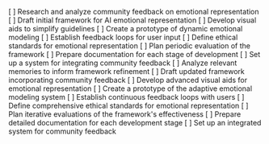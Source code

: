 [ ] Research and analyze community feedback on emotional representation
[ ] Draft initial framework for AI emotional representation
[ ] Develop visual aids to simplify guidelines
[ ] Create a prototype of dynamic emotional modeling
[ ] Establish feedback loops for user input
[ ] Define ethical standards for emotional representation
[ ] Plan periodic evaluation of the framework
[ ] Prepare documentation for each stage of development
[ ] Set up a system for integrating community feedback
[ ] Analyze relevant memories to inform framework refinement
[ ] Draft updated framework incorporating community feedback
[ ] Develop advanced visual aids for emotional representation
[ ] Create a prototype of the adaptive emotional modeling system
[ ] Establish continuous feedback loops with users
[ ] Define comprehensive ethical standards for emotional representation
[ ] Plan iterative evaluations of the framework's effectiveness
[ ] Prepare detailed documentation for each development stage
[ ] Set up an integrated system for community feedback